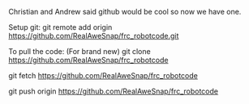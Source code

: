 Christian and Andrew said github would be cool so now we have one.

Setup git:
git remote add origin https://github.com/RealAweSnap/frc_robotcode.git

To pull the code: (For brand new)
git clone https://github.com/RealAweSnap/frc_robotcode

git fetch https://github.com/RealAweSnap/frc_robotcode

git push origin https://github.com/RealAweSnap/frc_robotcode